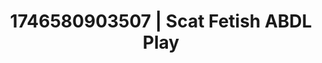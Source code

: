 ---
categories:
- Erotic vulnerability
- Artistic control
- Erotic focus
- AI-generated
- Subtle kink
- Hands-on body
- ASMR
- Cosplay
image: /assets/images/1746580903507.jpg
layout: post
seo:
  description: Featured content with exclusive Scat Fetish, ABDL Play. HD images available.
  keywords: Scat Fetish, ABDL Play
  og_image: /assets/images/1746580903507.jpg
  schema_type: VisualArtwork
tags:
- '#1746580903507'
- Scat Fetish
- ABDL Play
title: 1746580903507 | Scat Fetish ABDL Play
---